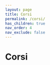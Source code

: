 ```yaml
---
layout: page
title: Corsi
permalink: /corsi/
has_children: true
nav_order: 4
nav_exclude: false
---
```


# Corsi